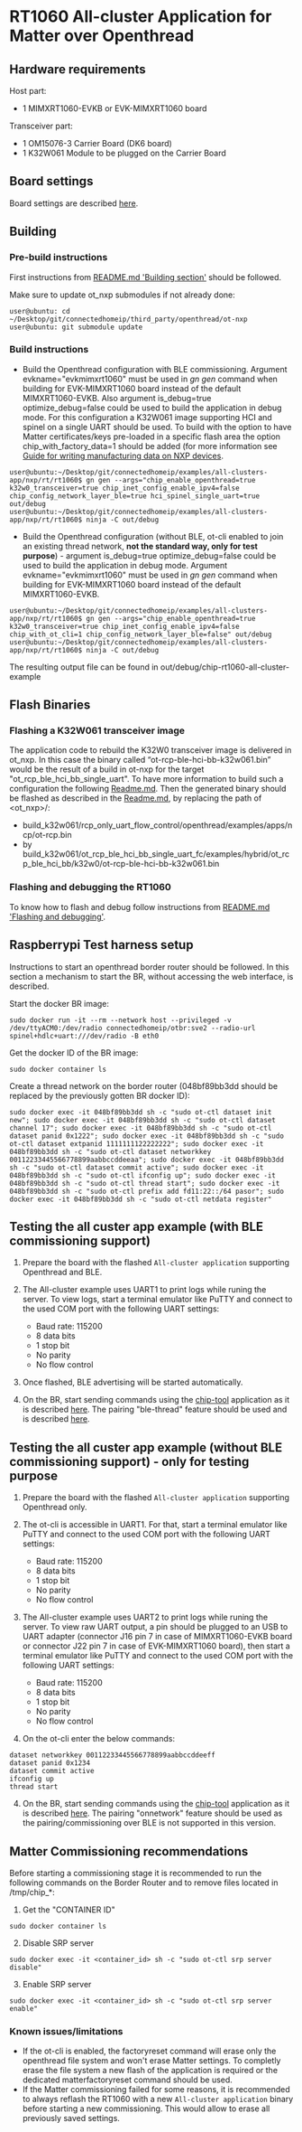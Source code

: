 # RT1060 All-cluster Application for Matter over Openthread

## Hardware requirements

Host part:

- 1 MIMXRT1060-EVKB or EVK-MIMXRT1060 board

Transceiver part:

- 1 OM15076-3 Carrier Board (DK6 board)
- 1 K32W061 Module to be plugged on the Carrier Board


## Board settings

Board settings are described [here][ot_cli_rt1060_readme].

[ot_cli_rt1060_readme]:../../../../../third_party/openthread/ot-nxp/src/imx_rt/rt1060/README.md#Board-settings-for-MIMXRT1060-EVKB

<a name="building"></a>

## Building

### Pre-build instructions
First instructions from [README.md 'Building section'][readme_building_section] should be followed.

Make sure to update ot_nxp submodules if not already done:

```
user@ubuntu: cd ~/Desktop/git/connectedhomeip/third_party/openthread/ot-nxp
user@ubuntu: git submodule update
```

[readme_building_section]: README.md#building

### Build instructions

-   Build the Openthread configuration with BLE commissioning. Argument evkname=\"evkmimxrt1060\" must be used in *gn gen* command when building for EVK-MIMXRT1060 board instead of the default MIMXRT1060-EVKB. Also argument is_debug=true optimize_debug=false could be used to build the application in debug mode. For this configuration a K32W061 image supporting HCI and spinel on a single UART should be used. To build with the option to have Matter certificates/keys pre-loaded in a specific flash area the option chip_with_factory_data=1 should be added (for more information see [Guide for writing manufacturing data on NXP devices](../../../../platform/nxp/doc/manufacturing_flow.md).

```
user@ubuntu:~/Desktop/git/connectedhomeip/examples/all-clusters-app/nxp/rt/rt1060$ gn gen --args="chip_enable_openthread=true k32w0_transceiver=true chip_inet_config_enable_ipv4=false chip_config_network_layer_ble=true hci_spinel_single_uart=true out/debug
user@ubuntu:~/Desktop/git/connectedhomeip/examples/all-clusters-app/nxp/rt/rt1060$ ninja -C out/debug
```

-   Build the Openthread configuration (without BLE, ot-cli enabled to join an existing thread network, **not the standard way, only for test purpose**) - argument is_debug=true optimize_debug=false could be used to build the application in debug mode. Argument evkname=\"evkmimxrt1060\" must be used in *gn gen* command when building for EVK-MIMXRT1060 board instead of the default MIMXRT1060-EVKB.

```
user@ubuntu:~/Desktop/git/connectedhomeip/examples/all-clusters-app/nxp/rt/rt1060$ gn gen --args="chip_enable_openthread=true k32w0_transceiver=true chip_inet_config_enable_ipv4=false chip_with_ot_cli=1 chip_config_network_layer_ble=false" out/debug 
user@ubuntu:~/Desktop/git/connectedhomeip/examples/all-clusters-app/nxp/rt/rt1060$ ninja -C out/debug
```

The resulting output file can be found in out/debug/chip-rt1060-all-cluster-example

## Flash Binaries

### Flashing a K32W061 transceiver image

The application code to rebuild the K32W0 transceiver image is delivered in ot_nxp. In this case the binary called “ot-rcp-ble-hci-bb-k32w061.bin” would be the result of a build in ot-nxp for the target "ot_rcp_ble_hci_bb_single_uart". To have more information to build such a configuration the following [Readme.md][ot_rcp_ble_hci_bb_k32w0_readme]. Then the generated binary should be flashed as described in the [Readme.md][ot_cli_rt1060_readme], by replacing the path of <ot_nxp>/:
- build_k32w061/rcp_only_uart_flow_control/openthread/examples/apps/ncp/ot-rcp.bin
- by build_k32w061/ot_rcp_ble_hci_bb_single_uart_fc/examples/hybrid/ot_rcp_ble_hci_bb/k32w0/ot-rcp-ble-hci-bb-k32w061.bin

[ot_cli_rt1060_readme]:../../../../../third_party/openthread/ot-nxp/src/imx_rt/rt1060/README.md#Board-settings-for-MIMXRT1060-EVKB

[ot_rcp_ble_hci_bb_k32w0_readme]:../../../../../third_party/openthread/ot-nxp/examples/hybrid/ot_rcp_ble_hci_bb/k32w0/README.md

### Flashing and debugging the RT1060

To know how to flash and debug follow instructions from [README.md 'Flashing and debugging'][readme_flash_debug_section].

[readme_flash_debug_section]:README.md#flashdebug

## Raspberrypi Test harness setup

Instructions to start an openthread border router should be followed. In this section a mechanism to start the BR, without accessing the web interface, is described.

Start the docker BR image:

```
sudo docker run -it --rm --network host --privileged -v /dev/ttyACM0:/dev/radio connectedhomeip/otbr:sve2 --radio-url spinel+hdlc+uart:///dev/radio -B eth0
```

Get the docker ID of the BR image:
```
sudo docker container ls
```

Create a thread network on the border router (048bf89bb3dd should be replaced by the previously gotten BR docker ID):

```
sudo docker exec -it 048bf89bb3dd sh -c "sudo ot-ctl dataset init new"; sudo docker exec -it 048bf89bb3dd sh -c "sudo ot-ctl dataset channel 17"; sudo docker exec -it 048bf89bb3dd sh -c "sudo ot-ctl dataset panid 0x1222"; sudo docker exec -it 048bf89bb3dd sh -c "sudo ot-ctl dataset extpanid 1111111122222222"; sudo docker exec -it 048bf89bb3dd sh -c "sudo ot-ctl dataset networkkey 00112233445566778899aabbccddeeaa"; sudo docker exec -it 048bf89bb3dd sh -c "sudo ot-ctl dataset commit active"; sudo docker exec -it 048bf89bb3dd sh -c "sudo ot-ctl ifconfig up"; sudo docker exec -it 048bf89bb3dd sh -c "sudo ot-ctl thread start"; sudo docker exec -it 048bf89bb3dd sh -c "sudo ot-ctl prefix add fd11:22::/64 pasor"; sudo docker exec -it 048bf89bb3dd sh -c "sudo ot-ctl netdata register"
```



## Testing the all custer app example (with BLE commissioning support)
1. Prepare the board with the flashed `All-cluster application` supporting Openthread and BLE.
2. The All-cluster example uses UART1 to print logs while runing the server. To view logs, start a terminal emulator like PuTTY and connect to the used COM port with the following UART settings:

   - Baud rate: 115200
   - 8 data bits
   - 1 stop bit
   - No parity
   - No flow control

3. Once flashed, BLE advertising will be started automatically.

4. On the BR, start sending commands using the [chip-tool](../../../../../examples/chip-tool)  application as it is described [here](../../../../../examples/chip-tool/README.md#using-the-client-to-send-matter-commands). The pairing "ble-thread" feature should be used and is described [here](../../../../../examples/chip-tool/README.md#Using-the-Client-to-commission-a-device).
## Testing the all custer app example (without BLE commissioning support) - only for testing purpose
1. Prepare the board with the flashed `All-cluster application` supporting Openthread only.
2. The ot-cli is accessible in UART1. For that, start a terminal emulator like PuTTY and connect to the used COM port with the following UART settings:

   - Baud rate: 115200
   - 8 data bits
   - 1 stop bit
   - No parity
   - No flow control
2. The All-cluster example uses UART2 to print logs while runing the server. To view raw UART output, a pin should be plugged to an USB to UART adapter (connector J16 pin 7 in case of MIMXRT1060-EVKB board or connector J22 pin 7 in case of EVK-MIMXRT1060 board), then start a terminal emulator like PuTTY and connect to the used COM port with the following UART settings:

   - Baud rate: 115200
   - 8 data bits
   - 1 stop bit
   - No parity
   - No flow control

3. On the ot-cli enter the below commands:

```
dataset networkkey 00112233445566778899aabbccddeeff
dataset panid 0x1234
dataset commit active
ifconfig up
thread start
```

4. On the BR, start sending commands using the [chip-tool](../../../../../examples/chip-tool)  application as it is described [here](../../../../../examples/chip-tool/README.md#using-the-client-to-send-matter-commands). The pairing "onnetwork" feature should be used as the pairing/commissioning over BLE is not supported in this version.

## Matter Commissioning recommendations

Before starting a commissioning stage it is recommended to run the following commands on the Border Router and to remove files located in /tmp/chip_*: 

1. Get the "CONTAINER ID"
```
sudo docker container ls
```
2. Disable SRP server
```
sudo docker exec -it <container_id> sh -c "sudo ot-ctl srp server disable"
```
3. Enable SRP server
```
sudo docker exec -it <container_id> sh -c "sudo ot-ctl srp server enable"
```

### Known issues/limitations

- If the ot-cli is enabled, the factoryreset command will erase only the openthread file system and won't erase Matter settings. To completly erase the file system a new flash of the application is required or the dedicated matterfactoryreset command should be used.
- If the Matter commissioning failed for some reasons, it is recommended to always reflash the RT1060 with a new `All-cluster application` binary before starting a new commissioning. This would allow to erase all previously saved settings.
